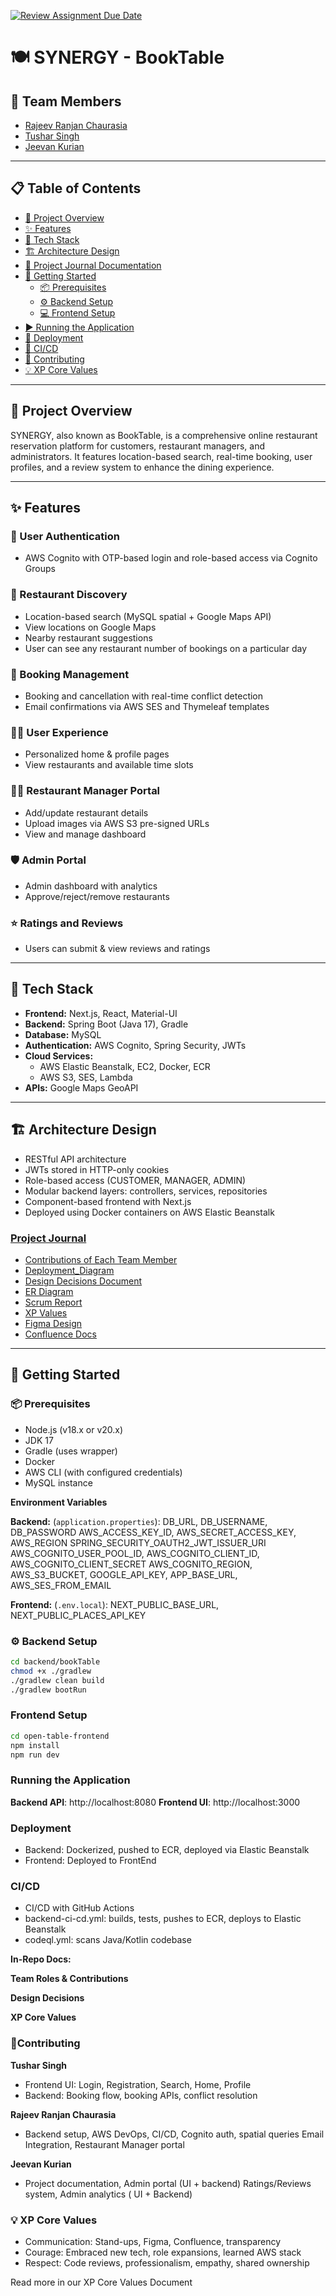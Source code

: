 [![Review Assignment Due Date](https://classroom.github.com/assets/deadline-readme-button-22041afd0340ce965d47ae6ef1cefeee28c7c493a6346c4f15d667ab976d596c.svg)](https://classroom.github.com/a/5Qp4_Wqy)

# 🍽️ SYNERGY - BookTable

## 👥 Team Members
- [Rajeev Ranjan Chaurasia](https://github.com/rajeev-chaurasia)
- [Tushar Singh](https://github.com/)
- [Jeevan Kurian](https://github.com/)

---

## 📋 Table of Contents
- [📌 Project Overview](#project-overview)
- [✨ Features](#features)
- [🚀 Tech Stack](#tech-stack)
- [🏗️ Architecture Design](#architecture-design)
- [📝 Project Journal Documentation](#project-journals-documentation)
- [🧰 Getting Started](#getting-started)
  - [📦 Prerequisites](#prerequisites)
  - [⚙️ Backend Setup](#backend-setup)
  - [💻 Frontend Setup](#frontend-setup)
- [▶️ Running the Application](#running-the-application)
- [🚀 Deployment](#deployment)
- [🔄 CI/CD](#cicd)
- [🤝 Contributing](#contributing)
- [💡 XP Core Values](#xp-core-values)

---

## 📌 Project Overview
SYNERGY, also known as BookTable, is a comprehensive online restaurant reservation platform for customers, restaurant managers, and administrators. It features location-based search, real-time booking, user profiles, and a review system to enhance the dining experience.

---

## ✨ Features

### 🔐 User Authentication
- AWS Cognito with OTP-based login and role-based access via Cognito Groups

### 📍 Restaurant Discovery
- Location-based search (MySQL spatial + Google Maps API)
- View locations on Google Maps
- Nearby restaurant suggestions
- User can see any restaurant number of bookings on a particular day

### 📅 Booking Management
- Booking and cancellation with real-time conflict detection
- Email confirmations via AWS SES and Thymeleaf templates

### 🙋‍♂️ User Experience
- Personalized home & profile pages
- View restaurants and available time slots

### 🧑‍🍳 Restaurant Manager Portal
- Add/update restaurant details
- Upload images via AWS S3 pre-signed URLs
- View and manage dashboard

### 🛡️ Admin Portal
- Admin dashboard with analytics
- Approve/reject/remove restaurants

### ⭐ Ratings and Reviews
- Users can submit & view reviews and ratings

---

## 🚀 Tech Stack
- **Frontend:** Next.js, React, Material-UI
- **Backend:** Spring Boot (Java 17), Gradle
- **Database:** MySQL
- **Authentication:** AWS Cognito, Spring Security, JWTs
- **Cloud Services:**
  - AWS Elastic Beanstalk, EC2, Docker, ECR
  - AWS S3, SES, Lambda
- **APIs:** Google Maps GeoAPI

---

## 🏗️ Architecture Design
- RESTful API architecture
- JWTs stored in HTTP-only cookies
- Role-based access (CUSTOMER, MANAGER, ADMIN)
- Modular backend layers: controllers, services, repositories
- Component-based frontend with Next.js
- Deployed using Docker containers on AWS Elastic Beanstalk

### [Project Journal](https://github.com/gopinathsjsu/team-project-20201-synergy/tree/main/project-journal)

- [Contributions of Each Team Member](https://github.com/gopinathsjsu/team-project-20201-synergy/blob/main/project-journal/contributions.md)
- [Deployment_Diagram](https://github.com/gopinathsjsu/team-project-20201-synergy/blob/main/project-journal/deployment_diagram.svg)
- [Design Decisions Document](https://github.com/gopinathsjsu/team-project-20201-synergy/blob/main/project-journal/design-decision.md)
- [ER Diagram](https://github.com/gopinathsjsu/team-project-20201-synergy/blob/main/project-journal/er_diagram.png)
- [Scrum Report](https://github.com/gopinathsjsu/team-project-20201-synergy/blob/main/project-journal/scrum_report.md)
- [XP Values](https://github.com/gopinathsjsu/team-project-20201-synergy/blob/main/project-journal/xp-values.md)
- [Figma Design](https://www.figma.com/design/yigtQrOAV7XX2CaLXjabAl/SynergyCMPE202?node-id=22-1221&t=t2yjRMXyx6Cgmn8f-0)
- [Confluence Docs](https://cmpe-202-synergy.atlassian.net/wiki/spaces/SCRUM/pages/1376379/BookTable+-+Product+Description)


---

## 🧰 Getting Started

### 📦 Prerequisites
- Node.js (v18.x or v20.x)
- JDK 17
- Gradle (uses wrapper)
- Docker
- AWS CLI (with configured credentials)
- MySQL instance

**Environment Variables**

**Backend:** (`application.properties`):
DB_URL, DB_USERNAME, DB_PASSWORD
AWS_ACCESS_KEY_ID, AWS_SECRET_ACCESS_KEY, AWS_REGION
SPRING_SECURITY_OAUTH2_JWT_ISSUER_URI
AWS_COGNITO_USER_POOL_ID, AWS_COGNITO_CLIENT_ID, AWS_COGNITO_CLIENT_SECRET
AWS_COGNITO_REGION, AWS_S3_BUCKET, GOOGLE_API_KEY, APP_BASE_URL, AWS_SES_FROM_EMAIL

**Frontend:** (`.env.local`):
NEXT_PUBLIC_BASE_URL, NEXT_PUBLIC_PLACES_API_KEY

### ⚙️ Backend Setup
```bash
cd backend/bookTable
chmod +x ./gradlew
./gradlew clean build
./gradlew bootRun
```
### Frontend Setup
```bash
cd open-table-frontend
npm install
npm run dev
```
### Running the Application
**Backend API**: http://localhost:8080
**Frontend UI**: http://localhost:3000

### Deployment
- Backend: Dockerized, pushed to ECR, deployed via Elastic Beanstalk
- Frontend: Deployed to FrontEnd

### CI/CD
- CI/CD with GitHub Actions
- backend-ci-cd.yml: builds, tests, pushes to ECR, deploys to Elastic Beanstalk
- codeql.yml: scans Java/Kotlin codebase

**In-Repo Docs:**

**Team Roles & Contributions**

**Design Decisions**

**XP Core Values**

### 🤝Contributing
**Tushar Singh**
- Frontend UI: Login, Registration, Search, Home, Profile
- Backend: Booking flow, booking APIs, conflict resolution

**Rajeev Ranjan Chaurasia**
- Backend setup, AWS DevOps, CI/CD, Cognito auth, spatial queries
Email Integration, Restaurant Manager portal

**Jeevan Kurian**
- Project documentation, Admin portal (UI + backend)
Ratings/Reviews system, Admin analytics ( UI + Backend)

### 💡 XP Core Values
- Communication: Stand-ups, Figma, Confluence, transparency
- Courage: Embraced new tech, role expansions, learned AWS stack
- Respect: Code reviews, professionalism, empathy, shared ownership

Read more in our XP Core Values Document
